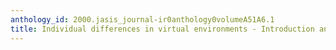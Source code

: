```yaml
---
anthology_id: 2000.jasis_journal-ir0anthology0volumeA51A6.1
title: Individual differences in virtual environments - Introduction and overview
---
```

